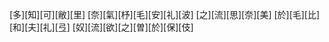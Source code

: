 [多][知][可][敝][里] [奈][氣][杼][毛][安][礼][波] [之][流][思][奈][美] [於][毛][比][和][夫][礼][弖] [奴][流][欲][之][曽][於][保][伎]
